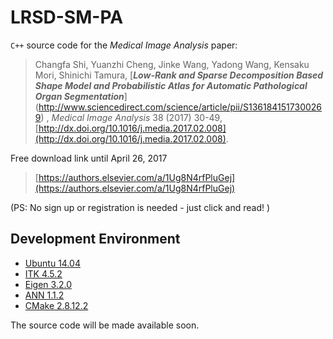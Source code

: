 # LRSD-SM-PA

`C++` source code for the *Medical Image Analysis* paper:

>Changfa Shi, Yuanzhi Cheng, Jinke Wang, Yadong Wang, Kensaku Mori, Shinichi Tamura, 
[***Low-Rank and Sparse Decomposition Based Shape Model and Probabilistic Atlas for Automatic Pathological Organ Segmentation***]
(http://www.sciencedirect.com/science/article/pii/S1361841517300269)
, *Medical Image Analysis* 38 (2017) 30-49,  [http://dx.doi.org/10.1016/j.media.2017.02.008](http://dx.doi.org/10.1016/j.media.2017.02.008).

Free download link until April 26, 2017

>[https://authors.elsevier.com/a/1Ug8N4rfPluGej](https://authors.elsevier.com/a/1Ug8N4rfPluGej)

(PS: No sign up or registration is needed - just click and read!
)


## Development Environment
* [Ubuntu 14.04](http://releases.ubuntu.com/14.04/)
* [ITK 4.5.2](http://www.itk.org/ITK/resources/legacy_releases.html) 
* [Eigen 3.2.0](http://eigen.tuxfamily.org/index.php?title=3.0)
* [ANN 1.1.2](http://www.cs.umd.edu/~mount/ANN/)
* [CMake 2.8.12.2](https://cmake.org)


The source code will be made available soon.

